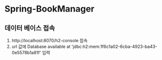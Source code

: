 # Spring-BookManager
## 데이터 베이스 접속
1. http://localhost:8070/h2-console 접속
2. url 값에 Database available at 'jdbc:h2:mem:1f6c1a02-6cba-4923-ba43-0e5578b1a81f' 입력